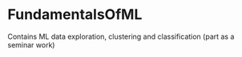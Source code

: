 # FundamentalsOfML
Contains ML data exploration, clustering and classification (part as a seminar work)
